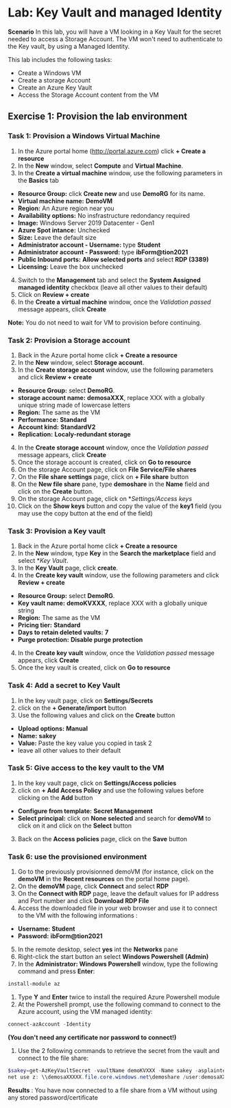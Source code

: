﻿# Lab: Key Vault and managed Identity

**Scenario**
In this lab, you will have a VM looking in a Key Vault for the secret needed to access a Storage Account. The VM won't need to authenticate to the Key vault, by using a Managed Identity.

This lab includes the following tasks:

 - Create a Windows VM
 - Create a storage Account
 - Create an Azure Key Vault
 - Access the Storage Account content from the VM

## Exercise 1: Provision the lab environment

### Task 1: Provision a Windows Virtual Machine
1. In the Azure portal home (http://portal.azure.com) click **+ Create a resource**
1. In the **New** window, select **Compute** and **Virtual Machine**.
1. In the **Create a virtual machine** window, use the following parameters in the **Basics** tab
  - **Resource Group:** click **Create new** and use **DemoRG** for its name.
  - **Virtual machine name:** **DemoVM**
  - **Region:** An Azure region near you
  - **Availability options:** No insfrastructure redondancy required
  - **Image:** Windows Server 2019 Datacenter - Gen1
  - **Azure Spot intance:** Unchecked
  - **Size:** Leave the default size
  - **Administrator account - Username:** type **Student**
  - **Administrator account - Password:** type **ibForm@tion2021**
  - **Public Inbound ports:** **Allow selected ports** and select **RDP (3389)**
  - **Licensing:** Leave the box unchecked
4. Switch to the **Management** tab and select the **System Assigned managed identity** checkbox (leave all other values to their default)
1. Click on **Review + create**
1. In the **Create a virtual machine** window, once the *Validation passed* message appears, click **Create**

**Note:** You do not need to wait for VM to provision before continuing.

### Task 2: Provision a Storage account
1. Back in the Azure portal home click **+ Create a resource**
1. In the **New** window, select **Storage account**.
1. In the **Create storage account** window, use the following parameters and click **Review + create**
  - **Resource Group:** select **DemoRG**.
  - **storage account name:** **demosaXXX**, replace XXX with a globally unique string made of lowercase letters
  - **Region:** The same as the VM
  - **Performance:** **Standard**
  - **Account kind:** **StandardV2**
  - **Replication:** **Localy-redundant storage**
4. In the **Create storage account** window, once the *Validation passed* message appears, click **Create**
1. Once the storage account is created, click on **Go to resource**
1. On the storage Account page, click on **File Service/File shares**
1. On the **File share settings** page, click on **+ File share** button
1. On the **New file share** pane, type **demoshare** in the **Name** field and click on the **Create** button.
1. On the storage Account page, click on **Settings/Access keys*
1. Click on the **Show keys** button and copy the value of the **key1** field (you may use the copy button at the end of the field)

### Task 3: Provision a Key vault
1. Back in the Azure portal home click **+ Create a resource**
1. In the **New** window, type **Key** in the **Search the marketplace** field and select **Key Vault*.
1. In the **Key Vault** page, click **create**.
1. In the **Create key vault** window, use the following parameters and click **Review + create**
  - **Resource Group:** select **DemoRG**.
  - **Key vault name:** **demoKVXXX**, replace XXX with a globally unique string
  - **Region:** The same as the VM
  - **Pricing tier:** **Standard**
  - **Days to retain deleted vaults:** **7**
  - **Purge protection:** **Disable purge protection**
4. In the **Create key vault** window, once the *Validation passed* message appears, click **Create**
1. Once the key vault is created, click on **Go to resource**

### Task 4: Add a secret to Key Vault
1. In the key vault page, click on **Settings/Secrets**
1. click on the **+ Generate/import** button
1. Use the following values and click on the **Create** button
  - **Upload options:** **Manual**
  - **Name:** **sakey**
  - **Value:** Paste the key value you copied in task 2
  - leave all other values to their default
  
### Task 5: Give access to the key vault to the VM
1. In the key vault page, click on **Settings/Access policies**
1. click on **+ Add Access Policy** and use the following values before clicking on the **Add** button
  - **Configure from template:** **Secret Management**
  - **Select principal:** click on **None selected** and search for **demoVM** to click on it and click on the **Select** button
3. Back on the **Access policies** page, click on the **Save** button
  
### Task 6: use the provisioned environment
1. Go to the previously provisionned demoVM (for instance, click on the **demoVM** in the **Recent resources** on the portal home page).
1. On the **demoVM** page, click **Connect** and select **RDP**
1. On the **Connect with RDP** page, leave the default values for IP address and Port number and click **Download RDP File**
1. Access the downloaded file in your web browser and use it to connect to the VM with the following informations :
  - **Username:** **Student**
  - **Password:** **ibForm@tion2021**
5. In the remote desktop, select **yes** int the **Networks** pane
1. Right-click the start button an select **Windows Powershell (Admin)**
1. In the **Administrator: Windows Powershell** window, type the following command and press **Enter**:
```powershell
install-module az
```
1. Type **Y** and **Enter** twice to install the required Azure Powershell module
1. At the Powershell prompt, use the following command to connect to the Azure account, using the VM managed identity:
```powershell
connect-azAccount -Identity
```
  **(You don't need any certificate nor password to connect!)**
1. Use the 2 following commands to retrieve the secret from the vault and connect to the file share:
```powershell
$sakey=get-AzKeyVaultSecret -vaultName demoKVXXX -Name sakey -asplaintext
net use z: \\demosaXXXXX.file.core.windows.net\demoshare /user:demosaXXXX $sakey
```

**Results** : You have now connected to a file share from a VM without using any stored password/certificate
